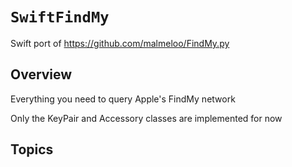 # ``SwiftFindMy``

Swift port of https://github.com/malmeloo/FindMy.py

## Overview

Everything you need to query Apple's FindMy network

Only the KeyPair and Accessory classes are implemented for now

## Topics

